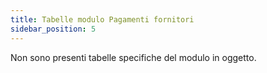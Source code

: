 ```yaml
---
title: Tabelle modulo Pagamenti fornitori
sidebar_position: 5
---
```


Non sono presenti tabelle specifiche del modulo in oggetto.